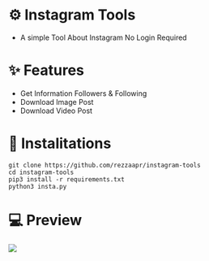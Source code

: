 # ⚙️ Instagram Tools
* A simple Tool About Instagram No Login Required


# ✨ Features
* Get Information Followers & Following
* Download Image Post
* Download Video Post

# 💠 Instalitations
 ```
git clone https://github.com/rezzaapr/instagram-tools
cd instagram-tools
pip3 install -r requirements.txt
python3 insta.py
 ```
# 💻 Preview
<img src="https://user-images.githubusercontent.com/58212770/82755136-e73b5980-9dfb-11ea-871c-010819fa4813.gif"> 
